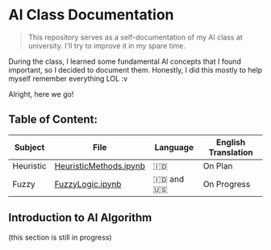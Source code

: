 # AI Class Documentation
> This repository serves as a self-documentation of my AI class at university. I'll try to improve it in my spare time.

During the class, I learned some fundamental AI concepts that I found important, so I decided to document them. Honestly, I did this mostly to help myself remember everything LOL :v

Alright, here we go!

## Table of Content:

| Subject   | File                      | Language      | English Translation   |
|-----------|---------------------------|---------------|-----------------------|
| Heuristic | [HeuristicMethods.ipynb](HeuristicMethods.ipynb)    |  🇮🇩            | On Plan               |
| Fuzzy     | [FuzzyLogic.ipynb](FuzzyLogic.ipynb)          | 🇮🇩 and 🇺🇸     | On Progress           |

## Introduction to AI Algorithm
(this section is still in progress)